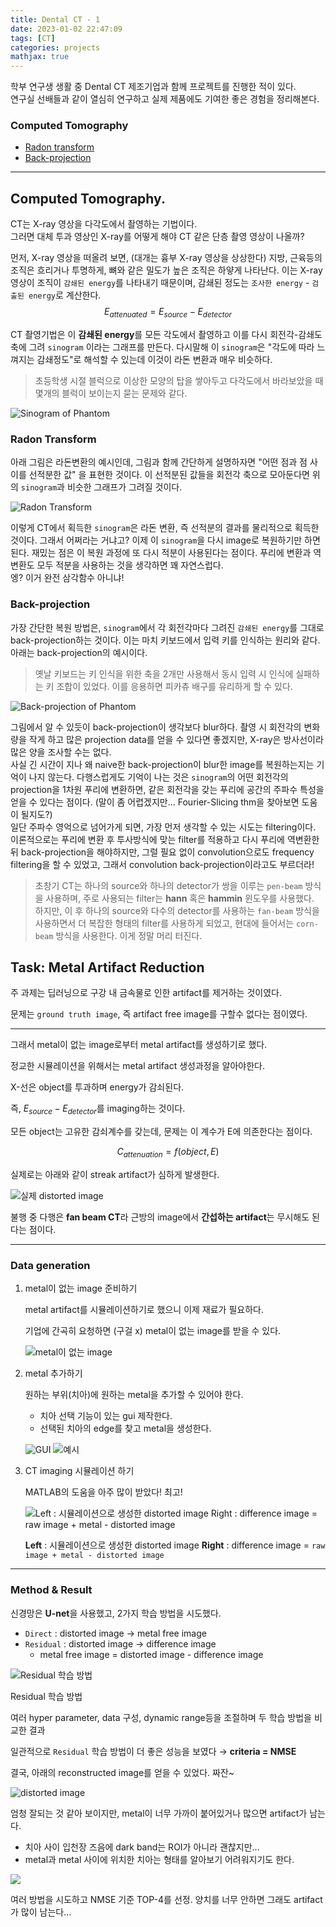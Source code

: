 ```yaml
---
title: Dental CT - 1
date: 2023-01-02 22:47:09
tags: [CT]
categories: projects
mathjax: true 
---
```


학부 연구생 생활 중 Dental CT 제조기업과 함께 프로젝트를 진행한 적이 있다. </br>
연구실 선배들과 같이 열심히 연구하고 실제 제품에도 기여한 좋은 경험을 정리해본다.

### Computed Tomography
- [Radon transform](#radon-transform)
- [Back-projection](#back-projection)

---

## Computed Tomography.

CT는 X-ray 영상을 다각도에서 촬영하는 기법이다. </br>
그러면 대체 투과 영상인 X-ray를 어떻게 해야 CT 같은 단층 촬영 영상이 나올까?

먼저, X-ray 영상을 떠올려 보면, (대개는 흉부 X-ray 영상을 상상한다) 지방, 근육등의 조직은 흐리거나 투명하게, 뼈와 같은 밀도가 높은 조직은 하얗게 나타난다. 이는 X-ray 영상이 조직이 `감쇄된 energy`를 나타내기 때문이며, 감쇄된 정도는 `조사한 energy` - `검출된 energy`로 계산한다.
$$
E_{attenuated} = E_{source} - E_{detector}
$$

CT 촬영기법은 이 **감쇄된 energy**를 모든 각도에서 촬영하고 이를 다시 회전각-감쇄도 축에 그려 `sinogram` 이라는 그래프를 만든다. 다시말해 이 `sinogram`은 "각도에 따라 느껴지는 감쇄정도"로 해석할 수 있는데 이것이 라돈 변환과 매우 비슷하다. </br>

> 초등학생 시절 블럭으로 이상한 모양의 탑을 쌓아두고 다각도에서 바라보았을 때 몇개의 블럭이 보이는지 묻는 문제와 같다.

![Sinogram of Phantom](resource/ct_1/sinogram.png)

### Radon Transform

아래 그림은 라돈변환의 예시인데, 그림과 함께 간단하게 설명하자면 "어떤 점과 점 사이를 선적분한 값" 을 표현한 것이다. 이 선적분된 값들을 회전각 축으로 모아둔다면 위의 `sinogram`과 비슷한 그래프가 그려질 것이다.

![Radon Transform](resource/ct_1/radon.png)

이렇게 CT에서 획득한 `sinogram`은 라돈 변환, 즉 선적분의 결과를 물리적으로 획득한 것이다. 그래서 어쩌라는 거냐고? 이제 이 `sinogram`을 다시 image로 복원하기만 하면 된다. 재밌는 점은 이 복원 과정에 또 다시 적분이 사용된다는 점이다. 푸리에 변환과 역변환도 모두 적분을 사용하는 것을 생각하면 꽤 자연스럽다. </br>
엥? 이거 완전 삼각함수 아니냐!

### Back-projection

가장 간단한 복원 방법은, `sinogram`에서 각 회전각마다 그려진 `감쇄된 energy`를 그대로 back-projection하는 것이다. 이는 마치 키보드에서 입력 키를 인식하는 원리와 같다. 아래는 back-projection의 예시이다.

> 옛날 키보드는 키 인식을 위한 축을 2개만 사용해서 동시 입력 시 인식에 실패하는 키 조합이 있었다. 이를 응용하면 피카츄 배구를 유리하게 할 수 있다.

![Back-projection of Phantom](resource/ct_1/backprojection.png)

그림에서 알 수 있듯이 back-projection이 생각보다 blur하다. 촬영 시 회전각의 변화량을 작게 하고 많은 projection data를 얻을 수 있다면 좋겠지만, X-ray은 방사선이라 많은 양을 조사할 수는 없다.</br>
사실 긴 시간이 지나 왜 naive한 back-projection이 blur한 image를 복원하는지는 기억이 나지 않는다. 다행스럽게도 기억이 나는 것은 `sinogram`의 어떤 회전각의 projection을 1차원 푸리에 변환하면, 같은 회전각을 갖는 푸리에 공간의 주파수 특성을 얻을 수 있다는 점이다. (말이 좀 어렵겠지만... Fourier-Slicing thm을 찾아보면 도움이 될지도?)</br>
일단 주파수 영억으로 넘어가게 되면, 가장 먼저 생각할 수 있는 시도는 filtering이다. 이론적으로는 푸리에 변환 후 투사방식에 맞는 filter를 적용하고 다시 푸리에 역변환한 뒤 back-projection을 해야하지만, 그럴 필요 없이 convolution으로도 frequency filtering을 할 수 있었고, 그래서 convolution back-projection이라고도 부르더라!

> 초창기 CT는 하나의 source와 하나의 detector가 쌍을 이루는 `pen-beam` 방식을 사용하며, 주로 사용되는 filter는 **hann** 혹은 **hammin** 윈도우를 사용했다. </br>
> 하지만, 이 후 하나의 source와 다수의 detector를 사용하는 `fan-beam` 방식을 사용하면서 더 복잡한 형태의 filter를 사용하게 되었고, 현대에 들어서는 `corn-beam` 방식을 사용한다. 이게 정말 머리 터진다.



## Task: Metal Artifact Reduction

주 과제는 딥러닝으로 구강 내 금속물로 인한 artifact를 제거하는 것이였다.

문제는 `ground truth image`, 즉 artifact free image를 구할수 없다는 점이였다.

---

그래서 metal이 없는 image로부터 metal artifact를 생성하기로 했다.

정교한 시뮬레이션을 위해서는 metal artifact 생성과정을 알아야한다.

X-선은 object를 투과하며 energy가 감쇠된다.

즉, $E_{source} - E_{detector}$를 imaging하는 것이다.

모든 object는 고유한 감쇠계수를 갖는데, 문제는 이 계수가 E에 의존한다는 점이다.

$$
C_{attenuation} = f(object, E)
$$

실제로는 아래와 같이 streak artifact가 심하게 발생한다.

![실제 distorted image](resource/ct_1/Untitled.png)

불행 중 다행은 **fan beam CT**라 근방의 image에서 **간섭하는 artifact**는 무시해도 된다는 점이다.

---

### Data generation

1. metal이 없는 image 준비하기
    
    metal artifact를 시뮬레이션하기로 했으니 이제 재료가 필요하다.
    
    기업에 간곡히 요청하면 (구걸 x) metal이 없는 image를 받을 수 있다.

    ![metal이 없는 image](resource/ct_1/Untitled_1.png)
    
2. metal 추가하기
    
    원하는 부위(치아)에 원하는 metal을 추가할 수 있어야 한다.
    
    - 치아 선택 기능이 있는 gui 제작한다.
    - 선택된 치아의 edge를 찾고 metal을 생성한다.

    ![GUI](resource/ct_1/Untitled_3.png)
    ![예시](resource/ct_1/Untitled_2.png)

3. CT imaging 시뮬레이션 하기
    
    MATLAB의 도움을 아주 많이 받았다! 최고!

    ![**Left** : 시뮬레이션으로 생성한 distorted image **Right** : difference image = `raw image + metal - distorted image`](resource/ct_1/Untitled_4.png)

    **Left** : 시뮬레이션으로 생성한 distorted image
    **Right** : difference image = `raw image + metal - distorted image`

---

### Method & Result

신경망은 **U-net**을 사용했고, 2가지 학습 방법을 시도했다.

- `Direct` : distorted image → metal free image
- `Residual` : distorted image → difference image
    - metal free image = distorted image - difference image

![Residual 학습 방법](resource/ct_1/Untitled_5.png)

Residual 학습 방법

여러 hyper parameter, data 구성, dynamic range등을 조절하며 두 학습 방법을 비교한 결과

일관적으로 `Residual` 학습 방법이 더 좋은 성능을 보였다 → **criteria = NMSE**

결국, 아래의 reconstructed image를 얻을 수 있었다. 짜잔~

![distorted image](resource/ct_1/Untitled_6.png)


엄청 잘되는 것 같아 보이지만, metal이 너무 가까이 붙어있거나 많으면 artifact가 남는다.

- 치아 사이 입천장 즈음에 dark band는 ROI가 아니라 괜찮지만…
- metal과 metal 사이에 위치한 치아는 형태를 알아보기 어려워지기도 한다.

![](resource/ct_1/Untitled_7.png)

여러 방법을 시도하고 NMSE 기준 TOP-4를 선정.
양치를 너무 안하면 그래도 artifact가 많이 남는다…